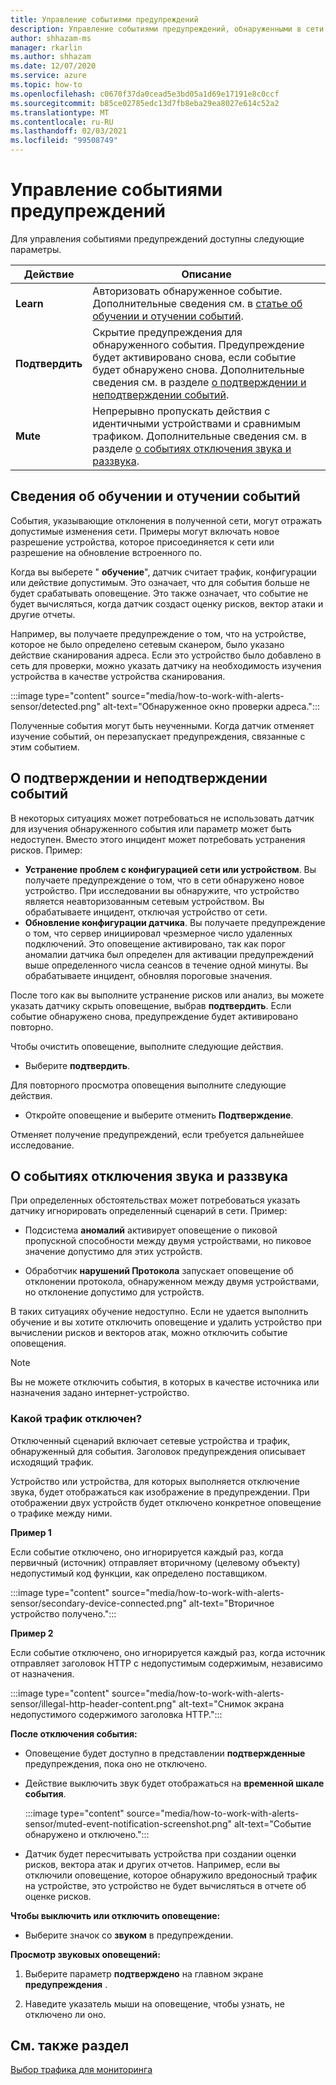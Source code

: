 ```yaml
---
title: Управление событиями предупреждений
description: Управление событиями предупреждений, обнаруженными в сети.
author: shhazam-ms
manager: rkarlin
ms.author: shhazam
ms.date: 12/07/2020
ms.service: azure
ms.topic: how-to
ms.openlocfilehash: c0670f37da0cead5e3bd05a1d69e17191e8c0ccf
ms.sourcegitcommit: b85ce02785edc13d7fb8eba29ea8027e614c52a2
ms.translationtype: MT
ms.contentlocale: ru-RU
ms.lasthandoff: 02/03/2021
ms.locfileid: "99508749"
---
```

# <a name="manage-alert-events"></a>Управление событиями предупреждений

Для управления событиями предупреждений доступны следующие параметры.

 | Действие | Описание |
 |--|--|
 | **Learn** | Авторизовать обнаруженное событие. Дополнительные сведения см. в [статье об обучении и отучении событий](#about-learning-and-unlearning-events). |
 | **Подтвердить** | Скрытие предупреждения для обнаруженного события. Предупреждение будет активировано снова, если событие будет обнаружено снова. Дополнительные сведения см. в разделе [о подтверждении и неподтверждении событий](#about-acknowledging-and-unacknowledging-events). |
 | **Mute** | Непрерывно пропускать действия с идентичными устройствами и сравнимым трафиком. Дополнительные сведения см. в разделе [о событиях отключения звука и раззвука](#about-muting-and-unmuting-events). |

## <a name="about-learning-and-unlearning-events"></a>Сведения об обучении и отучении событий

События, указывающие отклонения в полученной сети, могут отражать допустимые изменения сети. Примеры могут включать новое разрешение устройства, которое присоединяется к сети или разрешение на обновление встроенного по.

Когда вы выберете " **обучение**", датчик считает трафик, конфигурации или действие допустимым. Это означает, что для события больше не будет срабатывать оповещение. Это также означает, что событие не будет вычисляться, когда датчик создаст оценку рисков, вектор атаки и другие отчеты.

Например, вы получаете предупреждение о том, что на устройстве, которое не было определено сетевым сканером, было указано действие сканирования адреса. Если это устройство было добавлено в сеть для проверки, можно указать датчику на необходимость изучения устройства в качестве устройства сканирования.

:::image type="content" source="media/how-to-work-with-alerts-sensor/detected.png" alt-text="Обнаруженное окно проверки адреса.":::

Полученные события могут быть неученными. Когда датчик отменяет изучение событий, он перезапускает предупреждения, связанные с этим событием.

## <a name="about-acknowledging-and-unacknowledging-events"></a>О подтверждении и неподтверждении событий

В некоторых ситуациях может потребоваться не использовать датчик для изучения обнаруженного события или параметр может быть недоступен. Вместо этого инцидент может потребовать устранения рисков. Пример:

- **Устранение проблем с конфигурацией сети или устройством**. Вы получаете предупреждение о том, что в сети обнаружено новое устройство. При исследовании вы обнаружите, что устройство является неавторизованным сетевым устройством. Вы обрабатываете инцидент, отключая устройство от сети.
- **Обновление конфигурации датчика**. Вы получаете предупреждение о том, что сервер инициировал чрезмерное число удаленных подключений. Это оповещение активировано, так как порог аномалии датчика был определен для активации предупреждений выше определенного числа сеансов в течение одной минуты. Вы обрабатываете инцидент, обновляя пороговые значения.

После того как вы выполните устранение рисков или анализ, вы можете указать датчику скрыть оповещение, выбрав **подтвердить**. Если событие обнаружено снова, предупреждение будет активировано повторно.

Чтобы очистить оповещение, выполните следующие действия.

  - Выберите **подтвердить**.

Для повторного просмотра оповещения выполните следующие действия.

  - Откройте оповещение и выберите отменить **Подтверждение**.

Отменяет получение предупреждений, если требуется дальнейшее исследование.

## <a name="about-muting-and-unmuting-events"></a>О событиях отключения звука и раззвука

При определенных обстоятельствах может потребоваться указать датчику игнорировать определенный сценарий в сети. Пример:

  - Подсистема **аномалий** активирует оповещение о пиковой пропускной способности между двумя устройствами, но пиковое значение допустимо для этих устройств.

  - Обработчик **нарушений Протокола** запускает оповещение об отклонении протокола, обнаруженном между двумя устройствами, но отклонение допустимо для устройств.

В таких ситуациях обучение недоступно. Если не удается выполнить обучение и вы хотите отключить оповещение и удалить устройство при вычислении рисков и векторов атак, можно отключить событие оповещения.

> [!NOTE] 
> Вы не можете отключить события, в которых в качестве источника или назначения задано интернет-устройство.

### <a name="what-traffic-is-muted"></a>Какой трафик отключен?

Отключенный сценарий включает сетевые устройства и трафик, обнаруженный для события. Заголовок предупреждения описывает исходящий трафик.

Устройство или устройства, для которых выполняется отключение звука, будет отображаться как изображение в предупреждении. При отображении двух устройств будет отключено конкретное оповещение о трафике между ними.

**Пример 1**

Если событие отключено, оно игнорируется каждый раз, когда первичный (источник) отправляет вторичному (целевому объекту) недопустимый код функции, как определено поставщиком.

:::image type="content" source="media/how-to-work-with-alerts-sensor/secondary-device-connected.png" alt-text="Вторичное устройство получено.":::

**Пример 2**

Если событие отключено, оно игнорируется каждый раз, когда источник отправляет заголовок HTTP с недопустимым содержимым, независимо от назначения.

:::image type="content" source="media/how-to-work-with-alerts-sensor/illegal-http-header-content.png" alt-text="Снимок экрана недопустимого содержимого заголовка HTTP.":::

**После отключения события:**

- Оповещение будет доступно в представлении **подтвержденные** предупреждения, пока оно не отключено.

- Действие выключить звук будет отображаться на **временной шкале события**.

  :::image type="content" source="media/how-to-work-with-alerts-sensor/muted-event-notification-screenshot.png" alt-text="Событие обнаружено и отключено.":::

- Датчик будет пересчитывать устройства при создании оценки рисков, вектора атак и других отчетов. Например, если вы отключили оповещение, которое обнаружило вредоносный трафик на устройстве, это устройство не будет вычисляться в отчете об оценке рисков.

**Чтобы выключить или отключить оповещение:**

- Выберите значок со **звуком** в предупреждении.

**Просмотр звуковых оповещений:**

1. Выберите параметр **подтверждено** на главном экране **предупреждения** .

2. Наведите указатель мыши на оповещение, чтобы узнать, не отключено ли оно.  

## <a name="see-also"></a>См. также раздел

[Выбор трафика для мониторинга](how-to-control-what-traffic-is-monitored.md)
